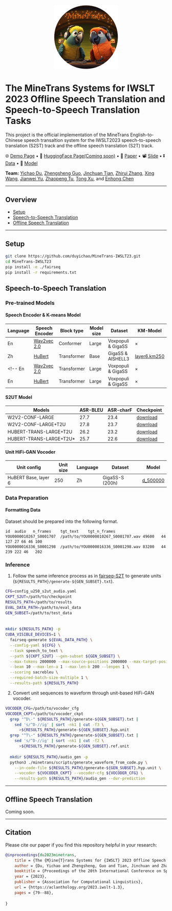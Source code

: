 <div align="center">
  <img src="https://raw.githubusercontent.com/duyichao/MINETrans-IWSLT23/main/assest/MineTrans-logo.bmp" alt="Logo" width="200">
</div>

# The MineTrans Systems for IWSLT 2023 Offline Speech Translation and Speech-to-Speech Translation Tasks

This project is the official implementation of the MineTrans English-to-Chinese speech transaltion system for the IWSLT2023 speech-to-speech translation (S2ST) track and the offline speech translation (S2T) track.

<p align="left">
  🌐 <a href="https://duyichao.github.io/MINETrans-IWSLT23/demo/index.html" target="_blank">Demo Page</a> • 🤗 <a href="" target="_blank">HuggingFace Page(Coming soon)</a> • 📃 <a href="https://aclanthology.org/2023.iwslt-1.3" target="_blank">Paper</a> • 📽️ <a href="https://drive.google.com/file/d/1F-IFVHkzPQk0Q1jCQiCBql6fTrWq8gfH/view" target="_blank">Slide</a> •  ⏬ <a href="https://github.com/duyichao/MINETrans-IWSLT23/blob/main/README.md" target="_blank">Data</a> • 🤖 <a href="https://github.com/duyichao/MINETrans-IWSLT23/blob/main/README.md#pre-trained-models" target="_blank">Model</a> 
   <!-- • 📹 <a href="" target="_blank">Video</a>  -->
</p>

**Team:** [Yichao Du](https://github.com/duyichao), [Zhengsheng Guo](), [Jinchuan Tian](https://scholar.google.com/citations?user=KE5I4R0AAAAJ), [Zhirui
Zhang](https://zrustc.github.io/), [Xing Wang](http://www.xingwang4nlp.com/), [Jianwei Yu](https://scholar.google.com/citations?user=fY1IJ4wAAAAJ&hl=en), [Zhaopeng Tu](http://www.zptu.net/), [Tong Xu](http://staff.ustc.edu.cn/~tongxu/), and [Enhong Chen](https://scholar.google.com/citations?user=Q9h02J0AAAAJ&hl)

<hr>

## Overview
- [Setup](#setup)
- [Speech-to-Speech Translation](#speech-to-speech-translation)
- [Offline Speech Translation](#offline-speech-translation)

<hr>

## Setup
```bash
git clone https://github.com/duyichao/MineTrans-IWSLT23.git
cd MineTrans-IWSLT23
pip install -e ./fairseq
pip install -r requirements.txt
```


## Speech-to-Speech Translation
### Pre-trained Models

#### Speech Encoder & K-means Model

Language | Speech Encoder | Block type | Model size | Dataset  | KM-Model |
--- | --- | --- | --- | --- | --- |
En | [Wav2vec 2.0](https://mailustceducn-my.sharepoint.com/:f:/g/personal/duyichao_mail_ustc_edu_cn/EgXqh78JSphGgrK_3eNqCkgBdPzEOZzJD6DC2D_xofiJqQ?e=uzS2UE) | Conformer   | Large | Voxpopuli & GigaSS | × |
Zh | [HuBert](https://mailustceducn-my.sharepoint.com/:f:/g/personal/duyichao_mail_ustc_edu_cn/Ep-64ggu5s9Pt4oUfsX06nABKGaEJVH3YmDUAB_UUxKs7Q)      | Transformer | Base  | GigaSS & AISHELL3  | [layer6.km250](https://mailustceducn-my.sharepoint.com/:f:/g/personal/duyichao_mail_ustc_edu_cn/Ep-64ggu5s9Pt4oUfsX06nABKGaEJVH3YmDUAB_UUxKs7Q) |
<!-- En | [Wav2vec 2.0](https://drive.google.com/drive/folders/1ROowmSkoFHsWXOORgJDg3lNmVoi9HD-W) | Transformer | Large | Voxpopuli & GigaSS | × |
En | [HuBert](https://drive.google.com/drive/folders/1HD8dz9EqdzoUa_rRATJCugROCIjEAl94)      | Transformer | Large | Voxpopuli & GigaSS | × | -->

#### S2UT Model
Models | ASR-BLEU | ASR-charF | Checkpoint |
--- | --- | --- | --- | 
W2V2-CONF-LARGE         | 27.7 | 23.4 | [download](https://mailustceducn-my.sharepoint.com/:f:/g/personal/duyichao_mail_ustc_edu_cn/EgZjYbinQqNLp9-qg548ek8BAvxS5gNXIXA2zVpulLQJtQ?e=YPVoC2) |
W2V2-CONF-LARGE+T2U     | 27.8 | 23.7 | [download](https://mailustceducn-my.sharepoint.com/:f:/g/personal/duyichao_mail_ustc_edu_cn/EgZjYbinQqNLp9-qg548ek8BAvxS5gNXIXA2zVpulLQJtQ?e=YPVoC2) |
HUBERT-TRANS-LARGE+T2U  | 26.2 | 23.2 | [download](https://mailustceducn-my.sharepoint.com/:f:/g/personal/duyichao_mail_ustc_edu_cn/EgZjYbinQqNLp9-qg548ek8BAvxS5gNXIXA2zVpulLQJtQ?e=YPVoC2) |
HUBERT-TRANS-LARGE+T2U* | 25.7 | 22.6 | [download](https://mailustceducn-my.sharepoint.com/:f:/g/personal/duyichao_mail_ustc_edu_cn/EgZjYbinQqNLp9-qg548ek8BAvxS5gNXIXA2zVpulLQJtQ?e=YPVoC2) |

#### Unit HiFi-GAN Vocoder
Unit config | Unit size | Language | Dataset | Model
|---|---|---|---|---
HuBERT Base, layer 6 | 250 | Zh | GigaSS-S (200h) | [d_500000](https://mailustceducn-my.sharepoint.com/:f:/g/personal/duyichao_mail_ustc_edu_cn/EmRYhYd69dBPi8yq-na3WzUBZ5xr6uTz_TFDUX2VfMWv1A)

### Data Preparation
<!-- #### Data for HuBert/Wav2vec2 Pretraining
Please follow the steps of data preparation for HuBERT in [here](https://github.com/facebookresearch/fairseq/tree/main/examples/hubert#data-preparation).

#### Target Unit Extraction
To prepare data for S2UT training, follow the steps from Direct S2ST with Discrete Units and format the data in the S2UT format. Note that we use 250 units from the sixth layer (--layer 6) of the hubert model linked above instead. -->

#### Formatting Data
Dataset should be prepared into the following format.
```
id	audio	n_frames	tgt_text	tgt_n_frames
YOU0000010267_S0001707	/path/to/YOU0000010267_S0001707.wav	49600	44 127 27 66 46	100
YOU0000016336_S0001298	/path/to/YOU0000016336_S0001298.wav	83200	44 239 222 46	202
```

### Inference
1. Follow the same inference process as in [fairseq-S2T](https://github.com/pytorch/fairseq/tree/main/examples/speech_to_text) to generate units (`${RESULTS_PATH}/generate-${GEN_SUBSET}.txt`).
``` bash
CFG=config_u250_s2ut_audio.yaml
CKPT_S2UT=/path/to/checkpoint
RESULTS_PATH=/path/to/results
EVAL_DATA_PATH=/path/to/eval_data
GEN_SUBSET=/path/to/test_data


mkdir ${RESULTS_PATH} -p
CUDA_VISIBLE_DEVICES=1 \
  fairseq-generate ${EVAL_DATA_PATH} \
  --config-yaml ${CFG} \
  --task speech_to_text \
  --path ${CKPT_S2UT} --gen-subset ${GEN_SUBSET} \
  --max-tokens 2000000 --max-source-positions 2000000 --max-target-positions 10000 \
  --beam 10 --max-len-a 1 --max-len-b 200 --lenpen 1 \
  --scoring sacrebleu \
  --required-batch-size-multiple 1 \
  --results-path ${RESULTS_PATH}
```
2. Convert unit sequences to waveform through unit-based HiFi-GAN vocoder.
``` bash
VOCODER_CFG=/path/to/vocoder_cfg
VOCODER_CKPT=/path/to/vocoder_ckpt
  grep "^D\-" ${RESULTS_PATH}/generate-${GEN_SUBSET}.txt |
    sed 's/^D-//ig' | sort -nk1 | cut -f3 \
      >${RESULTS_PATH}/generate-${GEN_SUBSET}.hyp.unit
  grep "^T\-" ${RESULTS_PATH}/generate-${GEN_SUBSET}.txt |
    sed 's/^D-//ig' | sort -nk1 | cut -f2 \
      >${RESULTS_PATH}/generate-${GEN_SUBSET}.ref.unit

  mkdir ${RESULTS_PATH}/audio_gen -p
  python3 ./minetrans/scripts/generate_waveform_from_code.py \
    --in-code-file ${RESULTS_PATH}/generate-${GEN_SUBSET}.hyp.unit \
    --vocoder ${VOCODER_CKPT} --vocoder-cfg ${VOCODER_CFG} \
    --results-path ${RESULTS_PATH}/audio_gen --dur-prediction
```
<hr>

## Offline Speech Translation

Coming soon.

<hr>

## Citation
Please cite our paper if you find this repository helpful in your research:
```bibtex
@inproceedings{du2023minetrans,
    title = {The {M}ine{T}rans Systems for {IWSLT} 2023 Offline Speech Translation and Speech-to-Speech Translation Tasks},
    author = {Du, Yichao and Zhengsheng, Guo and Tian, Jinchuan and Zhang, Zhirui and Wang, Xing and Yu, Jianwei and Tu, Zhaopeng  and Xu, Tong  and Chen, Enhong},
    booktitle = {Proceedings of the 20th International Conference on Spoken Language Translation (IWSLT 2023)},
    year = {2023},
    publisher = {Association for Computational Linguistics},
    url = {https://aclanthology.org/2023.iwslt-1.3},
    pages = {79--88},

}
```